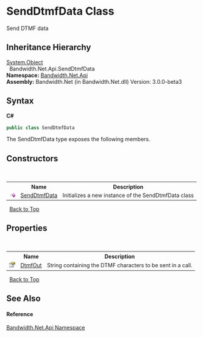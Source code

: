 ﻿# SendDtmfData Class
 

Send DTMF data


## Inheritance Hierarchy
<a href="http://msdn2.microsoft.com/en-us/library/e5kfa45b" target="_blank">System.Object</a><br />&nbsp;&nbsp;Bandwidth.Net.Api.SendDtmfData<br />
**Namespace:**&nbsp;<a href ="N_Bandwidth_Net_Api.md">Bandwidth.Net.Api</a><br />**Assembly:**&nbsp;Bandwidth.Net (in Bandwidth.Net.dll) Version: 3.0.0-beta3

## Syntax

**C#**<br />
``` C#
public class SendDtmfData
```

The SendDtmfData type exposes the following members.


## Constructors
&nbsp;<table><tr><th></th><th>Name</th><th>Description</th></tr><tr><td>![Public method](media/pubmethod.gif "Public method")</td><td><a href ="M_Bandwidth_Net_Api_SendDtmfData__ctor.md">SendDtmfData</a></td><td>
Initializes a new instance of the SendDtmfData class</td></tr></table>&nbsp;
<a href="#senddtmfdata-class">Back to Top</a>

## Properties
&nbsp;<table><tr><th></th><th>Name</th><th>Description</th></tr><tr><td>![Public property](media/pubproperty.gif "Public property")</td><td><a href ="P_Bandwidth_Net_Api_SendDtmfData_DtmfOut.md">DtmfOut</a></td><td>
String containing the DTMF characters to be sent in a call.</td></tr></table>&nbsp;
<a href="#senddtmfdata-class">Back to Top</a>

## See Also


#### Reference
<a href ="N_Bandwidth_Net_Api.md">Bandwidth.Net.Api Namespace</a><br />